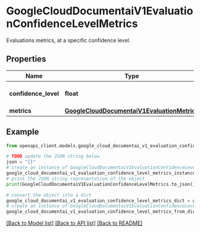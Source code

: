 # GoogleCloudDocumentaiV1EvaluationConfidenceLevelMetrics

Evaluations metrics, at a specific confidence level.

## Properties

Name | Type | Description | Notes
------------ | ------------- | ------------- | -------------
**confidence_level** | **float** | The confidence level. | [optional] 
**metrics** | [**GoogleCloudDocumentaiV1EvaluationMetrics**](GoogleCloudDocumentaiV1EvaluationMetrics.md) |  | [optional] 

## Example

```python
from openapi_client.models.google_cloud_documentai_v1_evaluation_confidence_level_metrics import GoogleCloudDocumentaiV1EvaluationConfidenceLevelMetrics

# TODO update the JSON string below
json = "{}"
# create an instance of GoogleCloudDocumentaiV1EvaluationConfidenceLevelMetrics from a JSON string
google_cloud_documentai_v1_evaluation_confidence_level_metrics_instance = GoogleCloudDocumentaiV1EvaluationConfidenceLevelMetrics.from_json(json)
# print the JSON string representation of the object
print(GoogleCloudDocumentaiV1EvaluationConfidenceLevelMetrics.to_json())

# convert the object into a dict
google_cloud_documentai_v1_evaluation_confidence_level_metrics_dict = google_cloud_documentai_v1_evaluation_confidence_level_metrics_instance.to_dict()
# create an instance of GoogleCloudDocumentaiV1EvaluationConfidenceLevelMetrics from a dict
google_cloud_documentai_v1_evaluation_confidence_level_metrics_from_dict = GoogleCloudDocumentaiV1EvaluationConfidenceLevelMetrics.from_dict(google_cloud_documentai_v1_evaluation_confidence_level_metrics_dict)
```
[[Back to Model list]](../README.md#documentation-for-models) [[Back to API list]](../README.md#documentation-for-api-endpoints) [[Back to README]](../README.md)


